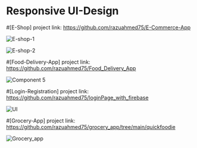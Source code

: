 # Responsive UI-Design
#[E-Shop]
project link: https://github.com/razuahmed75/E-Commerce-App

![E-shop-1](https://user-images.githubusercontent.com/99271821/211196788-dfd3cb04-13ed-4c26-ba96-ff1ac21354ee.png)

![E-shop-2](https://user-images.githubusercontent.com/99271821/211196791-a873a6c8-6f27-4e4e-94d3-f4757b80fc69.png)

#[Food-Delivery-App]
project link: https://github.com/razuahmed75/Food_Delivery_App

![Component 5](https://user-images.githubusercontent.com/99271821/211196860-c33d8d2c-58d7-4810-ba79-3d13214bcd33.png)

#[Login-Registration]
project link: https://github.com/razuahmed75/loginPage_with_firebase

![UI](https://user-images.githubusercontent.com/99271821/211196917-ef427ea0-b7d0-4dfc-bb2d-68855dc654d4.png)

#[Grocery-App]
project link: https://github.com/razuahmed75/grocery_app/tree/main/quickfoodie

![Grocery_app](https://user-images.githubusercontent.com/99271821/211196948-0a0d98e3-56ad-4279-bb1f-9adb4d6827cb.png)
